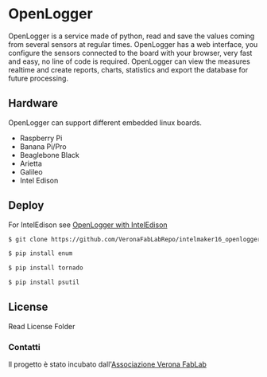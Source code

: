 # OpenLogger #

OpenLogger is a service made of python, read and save the values coming from several sensors at regular times.
OpenLogger has a web interface, you configure the sensors connected to the board with your browser, very fast and easy, no line of code is required.
OpenLogger can view the measures realtime and create reports, charts, statistics and export the database for future processing.

## Hardware ##

OpenLogger can support different embedded linux boards.

* Raspberry Pi
* Banana Pi/Pro
* Beaglebone Black
* Arietta
* Galileo
* Intel Edison

## Deploy ##

For IntelEdison see [OpenLogger with IntelEdison](http://www.instructables.com)

```bash
$ git clone https://github.com/VeronaFabLabRepo/intelmaker16_openlogger

$ pip install enum

$ pip install tornado

$ pip install psutil
```



## License ##	

Read License Folder

### Contatti ###

Il progetto è stato incubato dall'[Associazione Verona FabLab](http://www.veronafablab.it)